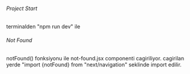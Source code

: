###### Project Start
terminalden "npm run dev" ile


###### Not Found

notFound() fonksiyonu ile not-found.jsx componenti cagiriliyor. cagirilan yerde "import {notFound} from "next/navigation" seklinde import edilir.
